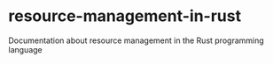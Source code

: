 # resource-management-in-rust
Documentation about resource management in the Rust programming language
